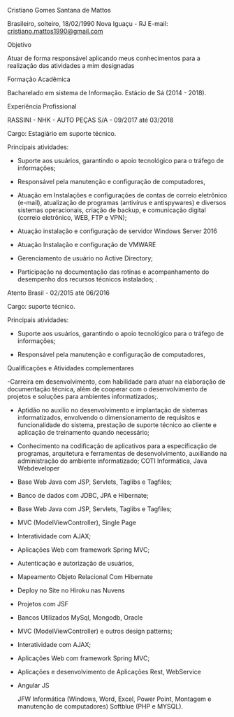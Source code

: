 Cristiano Gomes Santana de Mattos
 
Brasileiro, solteiro, 18/02/1990
Nova Iguaçu - RJ
E-mail: cristiano.mattos1990@gmail.com
 
Objetivo
 
Atuar de forma responsável aplicando meus conhecimentos para a realização das atividades a mim designadas
 
 
Formação Acadêmica
 
Bacharelado em sistema de Informação. Estácio de Sá (2014 - 2018).
 
 
Experiência Profissional
 
RASSINI - NHK - AUTO PEÇAS S/A - 09/2017 até 03/2018

Cargo: Estagiário em suporte técnico.
 
Principais atividades:

 - Suporte aos usuários, garantindo o apoio tecnológico para o tráfego de informações;

- Responsável pela manutenção e configuração de computadores,

- Atuação em Instalações e configurações de contas de correio eletrônico (e-mail), atualização de programas (antivírus e antispywares) e diversos sistemas operacionais, criação de backup, e comunicação digital (correio eletrônico, WEB, FTP e VPN);

- Atuação instalação e configuração de servidor Windows Server 2016

- Atuação Instalação e configuração de VMWARE

- Gerenciamento de usuário no Active Directory;

- Participação na documentação das rotinas e acompanhamento do desempenho dos recursos técnicos instalados;
. 


Atento Brasil - 02/2015 até 06/2016

  Cargo: suporte técnico.
 
  Principais atividades:
 
- Suporte aos usuários, garantindo o apoio tecnológico para o tráfego de informações;

- Responsável pela manutenção e configuração de computadores,
 
Qualificações e Atividades complementares


-Carreira em desenvolvimento, com habilidade para atuar na elaboração de documentação técnica, além de cooperar com o desenvolvimento de projetos e soluções para ambientes informatizados;.



- Aptidão no auxílio no desenvolvimento e implantação de sistemas informatizados, envolvendo o dimensionamento de requisitos e funcionalidade do sistema, prestação de suporte técnico ao cliente e aplicação de treinamento quando necessário;



- Conhecimento na codificação de aplicativos para a especificação de programas, arquitetura e ferramentas de desenvolvimento, auxiliando na administração do ambiente informatizado;
COTI Informática, Java Webdeveloper
 
- Base Web Java com JSP, Servlets, Taglibs e Tagfiles;
- Banco de dados com JDBC, JPA e Hibernate;
- Base Web Java com JSP, Servlets, Taglibs e Tagfiles;
- MVC (ModelViewController), Single Page
- Interatividade com AJAX;
- Aplicações Web com framework Spring MVC;
- Autenticação e autorização de usuários, 
- Mapeamento Objeto Relacional Com Hibernate
- Deploy no Site no Hiroku nas Nuvens
- Projetos com JSF
- Bancos Utilizados MySql, Mongodb, Oracle
- MVC (ModelViewController) e outros design patterns;
- Interatividade com AJAX;
- Aplicações Web com framework Spring MVC;
- Aplicações e desenvolvimento de Aplicações Rest, WebService
- Angular JS  
 
 	JFW Informática (Windows, Word, Excel, Power Point, Montagem e manutenção de computadores)
            Softblue (PHP e MYSQL).


